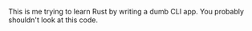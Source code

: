 This is me trying to learn Rust by writing a dumb CLI app. You probably shouldn't look at this code. 
